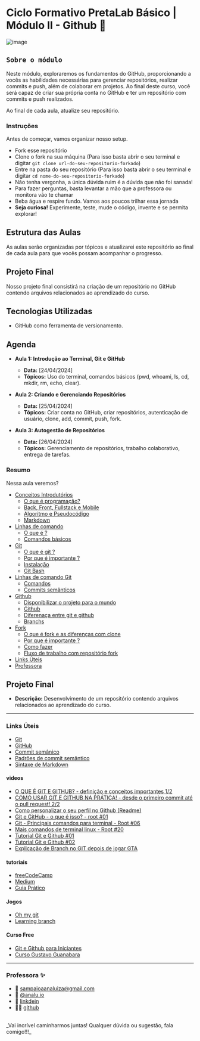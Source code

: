 # Ciclo Formativo PretaLab Básico | Módulo II - Github 🚀 

![image](https://media.giphy.com/media/968taxwNaAXqZASdcn/giphy.gif)

## `Sobre o módulo` 
Neste módulo, exploraremos os fundamentos do GitHub, proporcionando a vocês as habilidades necessárias para gerenciar repositórios, realizar commits e push, além de colaborar em projetos. Ao final deste curso, você será capaz de criar sua própria conta no GitHub e ter um repositório com commits e push realizados.

Ao final de cada aula, atualize seu repositório.

### Instruções
Antes de começar, vamos organizar nosso setup.
* Fork esse repositório 
* Clone o fork na sua máquina (Para isso basta abrir o seu terminal e digitar `git clone url-do-seu-repositorio-forkado`)
* Entre na pasta do seu repositório (Para isso basta abrir o seu terminal e digitar `cd nome-do-seu-repositorio-forkado`)
* Não tenha vergonha, a única dúvida ruim é a dúvida que não foi sanada!
* Para fazer perguntas, basta levantar a mão que a professora ou monitora vão te chamar
* Beba água e respire fundo. Vamos aos poucos trilhar essa jornada
* **Seja curiosa!** Experimente, teste, mude o código, invente e se permita explorar!

## Estrutura das Aulas

As aulas serão organizadas por tópicos e atualizarei este repositório ao final de cada aula para que vocês possam acompanhar o progresso.

## Projeto Final

Nosso projeto final consistirá na criação de um repositório no GitHub contendo arquivos relacionados ao aprendizado do curso. 

## Tecnologias Utilizadas

- GitHub como ferramenta de versionamento.

## Agenda

- **Aula 1: Introdução ao Terminal, Git e GitHub**
  - **Data:** [24/04/2024]
  - **Tópicos:** Uso do terminal, comandos básicos (pwd, whoami, ls, cd, mkdir, rm, echo, clear).

- **Aula 2: Criando e Gerenciando Repositórios**
  - **Data:** [25/04/2024]
  - **Tópicos:** Criar conta no GitHub, criar repositórios, autenticação de usuário, clone, add, commit, push, fork.

- **Aula 3: Autogestão de Repositórios**
  - **Data:** [26/04/2024]
  - **Tópicos:** Gerenciamento de repositórios, trabalho colaborativo, entrega de tarefas.


### Resumo
Nessa aula veremos? 
* [Conceitos Introdutórios](/conteudo/00-conceitos-introdutorios.md)
  * [O que é programação?](/conteudo/00-conceitos-introdutorios.md/#o-que-é-programação)
  * [ Back, Front, Fullstack e Mobile](/conteudo/00-conceitos-introdutorios.md/#back-front-fullstack-e-mobile)
  * [Algoritmo e Pseudocódigo](/conteudo/00-conceitos-introdutorios.md/#algoritmo-e-pseudocódigo)
  * [Markdown](/conteudo/00-conceitos-introdutorios.md/#markdown)
* [Linhas de comando](/conteudo/01-sobre-linha-de-comando.md)
  * [O que é ?](/conteudo/01-sobre-linha-de-comando.md/#o-que-é-linha-de-comando)
  * [Comandos básicos](/conteudo/01-sobre-linha-de-comando.md/#comandos-básicos-do-terminal)
* [Git](./conteudo/02-sobre-git.md)
  * [O que é git ?](./conteudo/02-sobre-git.md/#o-que-é-git)
  * [Por que é importante ?](#por-que-é-importante-)
  * [Instalação](#instalação)
  * [Git Bash](#git-bash)
* [Linhas de comando Git](./conteudo/03-sobre-linhas-de-comando-git.md)
  * [Comandos](./conteudo/03-sobre-linhas-de-comando-git.md/#comandos)
  * [Commits semânticos](./conteudo/03-sobre-linhas-de-comando-git.md/#commits-semânticos) 
* [Github](./conteudo/04-sobre-github.md)
  * [Disponibilizar o projeto para o mundo](./conteudo/04-sobre-github.md/#disponibilizar-o-projeto-para-o-mundo)
  * [Github](./conteudo/04-sobre-github.md/#github)
  * [Diferenaça entre git e github](./conteudo/04-sobre-github.md/#diferença-entre-git-e-github)
  * [Branchs](./conteudo/04-sobre-github.md/#branchramificação)
* [Fork](./conteudo/05-sobre-fork.md)
  * [O que é fork e as diferenças com clone](./conteudo/05-sobre-fork.md/#o-que-é-fork-e-as-diferenças-com-clone)
  * [Por que é importante ?](./conteudo/05-sobre-fork.md/#por-que-é-importante-)
  * [Como fazer](./conteudo/05-sobre-fork.md/#como-fazer)
  * [Fluxo de trabalho com repositório fork](./conteudo/05-sobre-fork.md/#fluxo-de-trabalho-com-repositório-fork)
* [Links Úteis](#links-úteis)
* [Professora](#professora)

## Projeto Final

- **Descrição:** Desenvolvimento de um repositório contendo arquivos relacionados ao aprendizado do curso.
---

### Links Úteis

- [Git](https://git-scm.com/)
- [GitHub](https://github.com/)
- [Commit semânico](https://blog.geekhunter.com.br/o-que-e-commit-e-como-usar-commits-semanticos/)
- [Padrões de commit semântico](https://github.com/iuricode/padroes-de-commits)
- [Sintaxe de Markdown](https://docs.github.com/pt/get-started/writing-on-github/getting-started-with-writing-and-formatting-on-github/basic-writing-and-formatting-syntax)

#### videos
- [O QUE É GIT E GITHUB? - definição e conceitos importantes 1/2](https://www.youtube.com/watch?v=DqTITcMq68k)
- [COMO USAR GIT E GITHUB NA PRÁTICA! - desde o primeiro commit até o pull request! 2/2](https://www.youtube.com/watch?v=UBAX-13g8OM)
- [Como personalizar o seu perfil no Github (Readme)](https://www.youtube.com/watch?v=TsaLQAetPLU)
- [Git e GitHub - o que é isso? - root #01](https://www.youtube.com/watch?v=bk4abNFLDE8)
- [Git - Principais comandos para terminal - Root #06](https://www.youtube.com/watch?v=E28J23gCBIs)
- [Mais comandos de terminal linux - Root #20](https://www.youtube.com/watch?v=9pd0524x6y8)
- [Tutorial Git e Github #01](https://www.youtube.com/watch?v=xEKo29OWILE&list=PLHz_AreHm4dm7ZULPAmadvNhH6vk9oNZA)
- [Tutorial Git e Github #02](https://www.youtube.com/watch?v=HXWFZK1Fnpo&list=PLb8MLffwd1Z7aZaX9eH5pnx3TVaf8GyyR&index=2)
- [Explicação de Branch no GIT depois de jogar GTA](https://www.youtube.com/watch?v=r3Jk48r7ubc)

#### tutoriais
- [freeCodeCamp](https://www.freecodecamp.org/news/git-and-github-for-beginners/)
- [Medium](https://medium.com/blacktech/introdu%C3%A7%C3%A3o-%C3%A0-introdu%C3%A7%C3%A3o-ao-git-3557cab647b9)
- [Guia Prático](https://rogerdudler.github.io/git-guide/index.pt_BR.html)

#### Jogos
- [Oh my git](https://ohmygit.org/)
- [Learning branch](https://learngitbranching.js.org/?locale=pt_BR)

#### Curso Free
- [Git e Github para Iniciantes](https://www.youtube.com/watch?v=IBClN6VpJDw&list=PLlAbYrWSYTiPA2iEiQ2PF_A9j__C4hi0A)
- [Curso Gustavo Guanabara](https://www.youtube.com/playlist?list=PLHz_AreHm4dm7ZULPAmadvNhH6vk9oNZA)
----
### Professora ✨
- 📩  sampaioaanaluiza@gmail.com
- 📸  [@analu.io](https://www.instagram.com/analu.io/)
- 📲   [linkdein](https://www.linkedin.com/in/sampaioaanaluiza/)
- 👨‍💻  [github](https://github.com/analuizasampaio)


<br>
_Vai incrível caminharmos juntas! Qualquer dúvida ou sugestão, fala comigo!!!_
<br>

